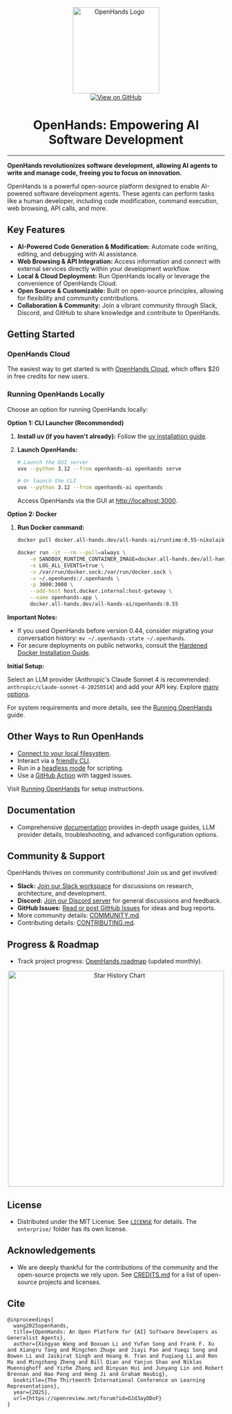 <!-- Improved README with SEO and Structure -->
<div align="center">
  <img src="./docs/static/img/logo.png" alt="OpenHands Logo" width="200">
  <br/>
  <a href="https://github.com/All-Hands-AI/OpenHands">
    <img src="https://img.shields.io/badge/View_on_GitHub-OpenHands-blue?style=for-the-badge&logo=github" alt="View on GitHub">
  </a>
  <br/>
  <h1 align="center">OpenHands: Empowering AI Software Development</h1>
</div>

<hr>

**OpenHands revolutionizes software development, allowing AI agents to write and manage code, freeing you to focus on innovation.**

OpenHands is a powerful open-source platform designed to enable AI-powered software development agents. These agents can perform tasks like a human developer, including code modification, command execution, web browsing, API calls, and more.

## Key Features

*   **AI-Powered Code Generation & Modification:** Automate code writing, editing, and debugging with AI assistance.
*   **Web Browsing & API Integration:** Access information and connect with external services directly within your development workflow.
*   **Local & Cloud Deployment:** Run OpenHands locally or leverage the convenience of OpenHands Cloud.
*   **Open Source & Customizable:** Built on open-source principles, allowing for flexibility and community contributions.
*   **Collaboration & Community:** Join a vibrant community through Slack, Discord, and GitHub to share knowledge and contribute to OpenHands.

## Getting Started

### OpenHands Cloud

The easiest way to get started is with [OpenHands Cloud](https://app.all-hands.dev), which offers $20 in free credits for new users.

### Running OpenHands Locally

Choose an option for running OpenHands locally:

**Option 1: CLI Launcher (Recommended)**

1.  **Install uv (if you haven't already):**  Follow the [uv installation guide](https://docs.astral.sh/uv/getting-started/installation/).

2.  **Launch OpenHands:**
    ```bash
    # Launch the GUI server
    uvx --python 3.12 --from openhands-ai openhands serve

    # Or launch the CLI
    uvx --python 3.12 --from openhands-ai openhands
    ```

    Access OpenHands via the GUI at [http://localhost:3000](http://localhost:3000).

**Option 2: Docker**

1.  **Run Docker command:**

    ```bash
    docker pull docker.all-hands.dev/all-hands-ai/runtime:0.55-nikolaik

    docker run -it --rm --pull=always \
        -e SANDBOX_RUNTIME_CONTAINER_IMAGE=docker.all-hands.dev/all-hands-ai/runtime:0.55-nikolaik \
        -e LOG_ALL_EVENTS=true \
        -v /var/run/docker.sock:/var/run/docker.sock \
        -v ~/.openhands:/.openhands \
        -p 3000:3000 \
        --add-host host.docker.internal:host-gateway \
        --name openhands-app \
        docker.all-hands.dev/all-hands-ai/openhands:0.55
    ```
    </details>

**Important Notes:**

*   If you used OpenHands before version 0.44, consider migrating your conversation history: `mv ~/.openhands-state ~/.openhands`.
*   For secure deployments on public networks, consult the [Hardened Docker Installation Guide](https://docs.all-hands.dev/usage/runtimes/docker#hardened-docker-installation).

**Initial Setup:**

Select an LLM provider (Anthropic's Claude Sonnet 4 is recommended: `anthropic/claude-sonnet-4-20250514`) and add your API key.  Explore [many options](https://docs.all-hands.dev/usage/llms).

For system requirements and more details, see the [Running OpenHands](https://docs.all-hands.dev/usage/installation) guide.

## Other Ways to Run OpenHands

*   [Connect to your local filesystem](https://docs.all-hands.dev/usage/runtimes/docker#connecting-to-your-filesystem).
*   Interact via a [friendly CLI](https://docs.all-hands.dev/usage/how-to/cli-mode).
*   Run in a [headless mode](https://docs.all-hands.dev/usage/how-to/headless-mode) for scripting.
*   Use a [GitHub Action](https://docs.all-hands.dev/usage/how-to/github-action) with tagged issues.

Visit [Running OpenHands](https://docs.all-hands.dev/usage/installation) for setup instructions.

## Documentation

*   Comprehensive [documentation](https://docs.all-hands.dev/usage/getting-started) provides in-depth usage guides, LLM provider details, troubleshooting, and advanced configuration options.

## Community & Support

OpenHands thrives on community contributions! Join us and get involved:

*   **Slack:** [Join our Slack workspace](https://dub.sh/openhands) for discussions on research, architecture, and development.
*   **Discord:** [Join our Discord server](https://discord.gg/ESHStjSjD4) for general discussions and feedback.
*   **GitHub Issues:** [Read or post GitHub Issues](https://github.com/All-Hands-AI/OpenHands/issues) for ideas and bug reports.
*   More community details: [COMMUNITY.md](./COMMUNITY.md).
*   Contributing details: [CONTRIBUTING.md](./CONTRIBUTING.md).

## Progress & Roadmap

*   Track project progress:  [OpenHands roadmap](https://github.com/orgs/All-Hands-AI/projects/1) (updated monthly).

<p align="center">
  <a href="https://star-history.com/#All-Hands-AI/OpenHands&Date">
    <img src="https://api.star-history.com/svg?repos=All-Hands-AI/OpenHands&type=Date" width="500" alt="Star History Chart">
  </a>
</p>

## License

*   Distributed under the MIT License.  See [`LICENSE`](./LICENSE) for details.  The `enterprise/` folder has its own license.

## Acknowledgements

*   We are deeply thankful for the contributions of the community and the open-source projects we rely upon. See [CREDITS.md](./CREDITS.md) for a list of open-source projects and licenses.

## Cite

```
@inproceedings{
  wang2025openhands,
  title={OpenHands: An Open Platform for {AI} Software Developers as Generalist Agents},
  author={Xingyao Wang and Boxuan Li and Yufan Song and Frank F. Xu and Xiangru Tang and Mingchen Zhuge and Jiayi Pan and Yueqi Song and Bowen Li and Jaskirat Singh and Hoang H. Tran and Fuqiang Li and Ren Ma and Mingzhang Zheng and Bill Qian and Yanjun Shao and Niklas Muennighoff and Yizhe Zhang and Binyuan Hui and Junyang Lin and Robert Brennan and Hao Peng and Heng Ji and Graham Neubig},
  booktitle={The Thirteenth International Conference on Learning Representations},
  year={2025},
  url={https://openreview.net/forum?id=OJd3ayDDoF}
}
```